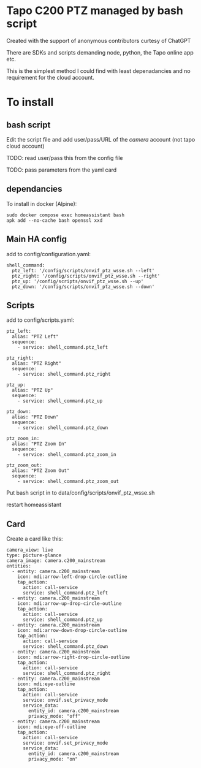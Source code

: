 
# Tapo C200 PTZ managed by bash script

Created with the support of anonymous contributors curtesy of ChatGPT

There are SDKs and scripts demanding node, python, the Tapo online app etc.

This is the simplest method I could find with least depenadancies and no requirement for the cloud account.

# To install

## bash script


Edit the script file and add user/pass/URL of the *camera* account (not tapo cloud account)

TODO: read user/pass this from the config file

TODO: pass parameters from the yaml card

## dependancies

To install in docker (Alpine):
```
sudo docker compose exec homeassistant bash
apk add --no-cache bash openssl xxd
```

## Main HA config

add to config/configuration.yaml:

```
shell_command:
  ptz_left: '/config/scripts/onvif_ptz_wsse.sh --left'
  ptz_right: '/config/scripts/onvif_ptz_wsse.sh --right'
  ptz_up: '/config/scripts/onvif_ptz_wsse.sh --up'
  ptz_down: '/config/scripts/onvif_ptz_wsse.sh --down'

```

## Scripts

add to config/scripts.yaml:

```
ptz_left:
  alias: "PTZ Left"
  sequence:
    - service: shell_command.ptz_left

ptz_right:
  alias: "PTZ Right"
  sequence:
    - service: shell_command.ptz_right

ptz_up:
  alias: "PTZ Up"
  sequence:
    - service: shell_command.ptz_up

ptz_down:
  alias: "PTZ Down"
  sequence:
    - service: shell_command.ptz_down

ptz_zoom_in:
  alias: "PTZ Zoom In"
  sequence:
    - service: shell_command.ptz_zoom_in

ptz_zoom_out:
  alias: "PTZ Zoom Out"
  sequence:
    - service: shell_command.ptz_zoom_out

```

Put bash script in to data/config/scripts/onvif_ptz_wsse.sh

restart homeassistant

## Card

Create a card like this:

```
camera_view: live
type: picture-glance
camera_image: camera.c200_mainstream
entities:
  - entity: camera.c200_mainstream
    icon: mdi:arrow-left-drop-circle-outline
    tap_action:
      action: call-service
      service: shell_command.ptz_left
  - entity: camera.c200_mainstream
    icon: mdi:arrow-up-drop-circle-outline
    tap_action:
      action: call-service
      service: shell_command.ptz_up
  - entity: camera.c200_mainstream
    icon: mdi:arrow-down-drop-circle-outline
    tap_action:
      action: call-service
      service: shell_command.ptz_down
  - entity: camera.c200_mainstream
    icon: mdi:arrow-right-drop-circle-outline
    tap_action:
      action: call-service
      service: shell_command.ptz_right
  - entity: camera.c200_mainstream
    icon: mdi:eye-outline
    tap_action:
      action: call-service
      service: onvif.set_privacy_mode
      service_data:
        entity_id: camera.c200_mainstream
        privacy_mode: "off"
  - entity: camera.c200_mainstream
    icon: mdi:eye-off-outline
    tap_action:
      action: call-service
      service: onvif.set_privacy_mode
      service_data:
        entity_id: camera.c200_mainstream
        privacy_mode: "on"
```

